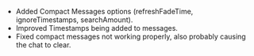 - Added Compact Messages options (refreshFadeTime, ignoreTimestamps, searchAmount).
- Improved Timestamps being added to messages.
- Fixed compact messages not working properly, also probably causing the chat to clear. 